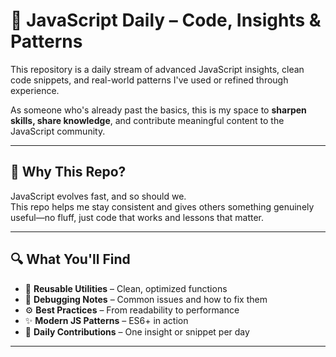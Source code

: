 # 🧠 JavaScript Daily – Code, Insights & Patterns

This repository is a daily stream of advanced JavaScript insights, clean code snippets, and real-world patterns I've used or refined through experience.

As someone who's already past the basics, this is my space to **sharpen skills, share knowledge**, and contribute meaningful content to the JavaScript community.

---

## 📌 Why This Repo?

JavaScript evolves fast, and so should we.  
This repo helps me stay consistent and gives others something genuinely useful—no fluff, just code that works and lessons that matter.

---

## 🔍 What You'll Find

- 🔧 **Reusable Utilities** – Clean, optimized functions  
- 🧪 **Debugging Notes** – Common issues and how to fix them  
- ⚙️ **Best Practices** – From readability to performance  
- ✨ **Modern JS Patterns** – ES6+ in action  
- 📁 **Daily Contributions** – One insight or snippet per day

---

